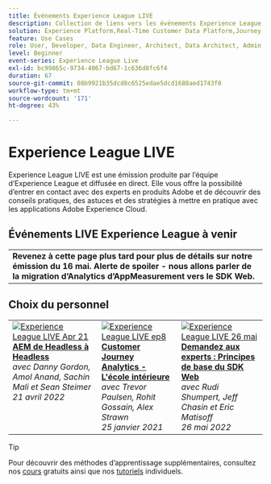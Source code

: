 ```yaml
---
title: Événements Experience League LIVE
description: Collection de liens vers les événements Experience League LIVE précédents
solution: Experience Platform,Real-Time Customer Data Platform,Journey Optimizer,Experience Manager,Target,Audience Manager,Analytics
feature: Use Cases
role: User, Developer, Data Engineer, Architect, Data Architect, Admin, Leader
level: Beginner
event-series: Experience League Live
exl-id: bc99865c-9734-4067-bd67-1c636d8fc6f4
duration: 67
source-git-commit: 08b9921b35dcd8c6525edae5dcd1688aed1743f0
workflow-type: tm+mt
source-wordcount: '171'
ht-degree: 43%

---
```


# Experience League LIVE

Experience League LIVE est une émission produite par l’équipe d’Experience League et diffusée en direct.  Elle vous offre la possibilité d’entrer en contact avec des experts en produits Adobe et de découvrir des conseils pratiques, des astuces et des stratégies à mettre en pratique avec les applications Adobe Experience Cloud.

<div id="upcoming-events">

## Événements LIVE Experience League à venir

<table>
<tr>

<td style="vertical-align: top;">
    <strong>Revenez à cette page plus tard pour plus de détails sur notre émission du 16 mai. Alerte de spoiler - nous allons parler de la migration d’Analytics d’AppMeasurement vers le SDK Web.</strong>
  </td>
</tr>
</table>


</div>

<div id="recs-overview-body-1"></div>
<div id="recs-overview-body-2"></div>
<div id="recs-overview-body-3"></div>
<div id="recs-overview-body-4"></div>
<div id="recs-overview-body-5"></div>
<div id="recs-overview-body-6"></div>

<div id="past-events">


</div>

## Choix du personnel

<table style="max-width: 1214px;">

<tr>
  <td style="vertical-align: top;"><a href="episodes/exl-live-episode-04-21-22.md">
      <img alt="Experience League LIVE Apr 21" src="assets/youtube-thumbnails/april-21-yt.jpg">
    </a>
    <div>
      <a href="/help/experience-league-live/episodes/exl-live-episode-04-21-22.md">
        <strong>AEM de Headless à Headless</strong>
      </a>
      <br/><em>avec Danny Gordon, Amol Anand, Sachin Mali et Sean Steimer</em>
      <br/><em>21 avril 2022</em>
    </div>
  </td>

<td style="vertical-align: top;">
    <a href="episodes/exl-live-episode-08.md">
      <img alt="Experience League LIVE ep8" src="./assets/youtube-thumbnails/jan-25-yt.jpg">
    </a>
    <div>
      <a href="episodes/exl-live-episode-08.md"><strong>Customer Journey Analytics - L'école intérieure</strong></a>
      <br/><em>avec Trevor Paulsen, Rohit Gossain, Alex Strawn</em>
      <br/><em>25 janvier 2021</em>
    </div>
  </td>

<td style="vertical-align: top;">
    <a href="episodes/exl-live-episode-05-26-22.md">
      <img alt="Experience League LIVE 26 mai" src="assets/May26_exl_live_banner_web_1920_WebBanner.png">
    </a>
    <div>
      <a href="episodes/exl-live-episode-05-26-22.md">
        <strong>Demandez aux experts : Principes de base du SDK Web</strong>
      </a>
      <br/><em>avec Rudi Shumpert, Jeff Chasin et Eric Matisoff</em>
      <br/><em>26 mai 2022</em>
    </div>
  </td>
  </tr>

</table>


>[!TIP]
>
>Pour découvrir des méthodes d’apprentissage supplémentaires, consultez nos [cours](https://experienceleague.adobe.com/?lang=fr#dashboard/learning) gratuits ainsi que nos [tutoriels](https://experienceleague.adobe.com/docs/home-tutorials.html?lang=fr) individuels.
